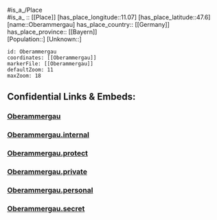﻿---
location: [47.6,11.07] 
mapzoom: [7,12] 
mapmarker: city 
type: City
tags:
- geo/City


SpocWebEntityId: 33022
isDeleted: false
confidential: public

---
#is_a_/Place  
#is_a_ :: [[Place]] 
[has_place_longitude::11.07] 
[has_place_latitude::47.6] 
[name::Oberammergau] 
has_place_country:: [[Germany]]  
has_place_province:: [[Bayern]]  
[Population::] 
[Unknown::] 


```leaflet
id: Oberammergau
coordinates: [[Oberammergau]] 
markerFile: [[Oberammergau]] 
defaultZoom: 11 
maxZoom: 18
```


## Confidential Links & Embeds: 

### [Oberammergau](/_public/Earth/Continent/Europe/Europe~Central/Germany/Germany~West/Bayern/counties~Bayern/Garmisch-Partenkirchen/cities~Garmisch/Oberammergau.md) 

### [Oberammergau.internal](/_internal/Earth/Continent/Europe/Europe~Central/Germany/Germany~West/Bayern/counties~Bayern/Garmisch-Partenkirchen/cities~Garmisch/Oberammergau.internal.md) 

### [Oberammergau.protect](/_protect/Earth/Continent/Europe/Europe~Central/Germany/Germany~West/Bayern/counties~Bayern/Garmisch-Partenkirchen/cities~Garmisch/Oberammergau.protect.md) 

### [Oberammergau.private](/_private/Earth/Continent/Europe/Europe~Central/Germany/Germany~West/Bayern/counties~Bayern/Garmisch-Partenkirchen/cities~Garmisch/Oberammergau.private.md) 

### [Oberammergau.personal](/_personal/Earth/Continent/Europe/Europe~Central/Germany/Germany~West/Bayern/counties~Bayern/Garmisch-Partenkirchen/cities~Garmisch/Oberammergau.personal.md) 

### [Oberammergau.secret](/_secret/Earth/Continent/Europe/Europe~Central/Germany/Germany~West/Bayern/counties~Bayern/Garmisch-Partenkirchen/cities~Garmisch/Oberammergau.secret.md) 
